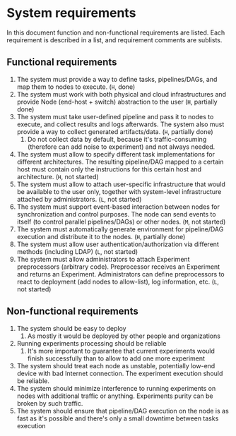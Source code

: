 # System requirements
In this document function and non-functional requirements are listed. Each requirement is described in a list, and requirement comments are sublists.

## Functional requirements
1. The system must provide a way to define tasks, pipelines/DAGs, and map them to nodes to execute. (`H`, done)
2. The system must work with both physical and cloud infrastructures and provide Node (end-host + switch) abstraction to the user (`H`, partially done)
3. The system must take user-defined pipeline and pass it to nodes to execute, and collect results and logs afterwards. The system also must provide a way to collect generated artifacts/data. (`H`, partially done)
	1. Do not collect data by default, because it's traffic-consuming (therefore can add noise to experiment) and not always needed.
4. The system must allow to specify different task implementations for different architectures. The resulting pipeline/DAG mapped to a certain host must contain only the instructions for this certain host and architecture. (`H`, not started)
5. The system must allow to attach user-specific infrastructure that would be available to the user only, together with system-level infrastructure attached by administrators. (`L`, not started)
6. The system must support event-based interaction between nodes for synchronization and control purposes. The node can send events to itself (to control parallel pipelines/DAGs) or other nodes. (`M`, not started)
7. The system must automatically generate environment for pipeline/DAG execution and distribute it to the nodes. (`H`, partially done)
8. The system must allow user authentication/authorization via different methods (including LDAP) (`L`, not started)
9. The system must allow administrators to attach Experiment preprocessors (arbitrary code). Preprocessor receives an Experiment and returns an Experiment. Administrators can define preprocessors to react to deployment (add nodes to allow-list), log information, etc. (`L`, not started)


## Non-functional requirements
1. The system should be easy to deploy
	1. As mostly it would be deployed by other people and organizations
2. Running experiments processing should be reliable
	1. It's more important to guarantee that current experiments would finish successfully than to allow to add one more experiment
3. The system should treat each node as unstable, potentially low-end device with bad Internet connection. The experiment execution should be reliable.
4. The system should minimize interference to running experiments on nodes with additional traffic or anything. Experiments purity can be broken by such traffic.
5. The system should ensure that pipeline/DAG execution on the node is as fast as it's possible and there's only a small downtime between tasks execution
